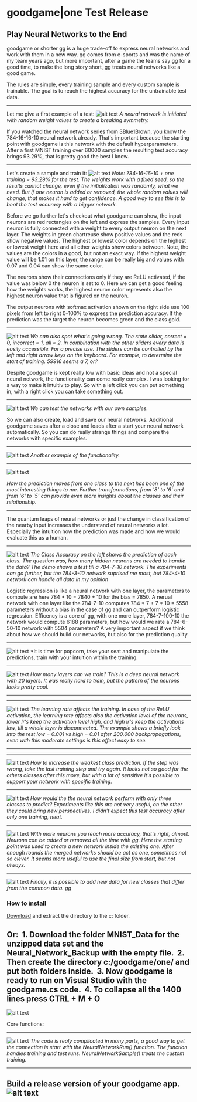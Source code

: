 # goodgame|one Test Release
## Play Neural Networks to the End

goodgame or shorter gg is a huge trade-off to express neural networks and work with them in a new way.
gg comes from e-sports and was the name of my team years ago, but more important, after a game the teams say gg for a good time, 
to make the long story short, gg treats neural networks like a good game.

The rules are simple, every training sample and every custom sample is trainable. The goal is to reach the highest accuracy for the untrainable test data.

---
Let me give a first example of a test:
![alt text](https://raw.githubusercontent.com/grensen/gif_test/master/Figures/gg_one_hello_goodgame.gif?raw=true)
*A neural network is initiated with random weight values to create a breaking symmetry.*

If you watched the neural network series from [3Blue1Brown](https://www.youtube.com/watch?v=aircAruvnKk&list=PLZHQObOWTQDNU6R1_67000Dx_ZCJB-3pi), you know the 784-16-16-10 neural network already. That's important because the starting point with goodgame is this network with the default hyperparameters.
After a first MNIST training over 60000 samples the resulting test accuracy brings 93.29%, that is pretty good the best I know.

---
Let's create a sample and train it:
![alt text](https://raw.githubusercontent.com/grensen/gif_test/master/Figures/gg_one_create_inputs_and_train.gif?raw=true)
*Note: 784-16-16-10 + one training = 93.29% for the test. 
The weights work with a fixed seed, so the results cannot change, even if the initialization was randomly, what we need. But if one neuron is added or removed, the whole random values will change, that makes it hard to get confidence. A good way to see this is to beat the test accuracy with a bigger network.*


Before we go further let's checkout what goodgame can show, the input neurons are red rectangles on the left and express the samples.
Every input neuron is fully connected with a weight to every output neuron on the next layer.
The weights in green chartreuse show positive values and the reds show negative values.
The highest or lowest color depends on the highest or lowest weight here and all other weights show colors between.
Note, the values are the colors in a good, but not an exact way. 
If the highest weight value will be 1.01 on this layer, the range can be really big and values with 0.07 and 0.04 can show the same color.

The neurons show their connections only if they are ReLU activated, if the value was below 0 the neuron is set to 0.
Here we can get a good feeling how the weights works, the highest neuron color represents also the highest neuron value that is figured on the neuron.

The output neurons with softmax activation shown on the right side use 100 pixels from left to right 0-100% to express the prediction accuracy.
If the prediction was the target the neuron becomes green and the class gold.

---
![alt text](https://raw.githubusercontent.com/grensen/gif_test/master/Figures/gg_one_spot_wrong.gif?raw=true)
*We can also spot what's going wrong. The state slider, correct = 0, incorrect = 1, all = 2. In combination with the other sliders every data is easily accessible. For a precise use. The sliders can be controlled by the left and right arrow keys on the keyboard. For example, to determine the start of training. 59916 seems a 7, or?*

Despite goodgame is kept really low with basic ideas and not a special neural network, the functionality can come really complex.
I was looking for a way to make it intuitiv to play. So with a left click you can put something in, with a right click you can take something out.

---
![alt text](https://raw.githubusercontent.com/grensen/gif_test/master/Figures/gg_one_user_samples.gif?raw=true)
*We can test the networks with our own samples.*

So we can also create, load and save our neural networks. 
Additional goodgame saves after a close and loads after a start your neural network automatically.
So you can do really strange things and compare the networks with specific examples. 

---
![alt text](https://raw.githubusercontent.com/grensen/gif_test/master/Figures/gg_one_compare_train.gif?raw=true)
*Another example of the functionality.*



---
![alt text](https://raw.githubusercontent.com/grensen/gif_test/master/Figures/gg_one_quantum_leaps.gif?raw=true)

*How the prediction moves from one class to the next has been one of the most interesting things to me. Further transformations, from '8' to '6' and from '6' to '5' can provide even more insights about the classes and their relationship.*

---

The quantum leaps of neural networks or just the change in classification of the nearby input increases the understand of neural networks a lot. Especially the intuition how the prediction was made and how we would evaluate this as a human. 

---
![alt text](https://raw.githubusercontent.com/grensen/gif_test/master/Figures/gg_one_dnn_basics_demo.gif?raw=true)
*The Class Accuracy on the left shows the prediction of each class. The question was, how many hidden neurons are needed to handle the data? The demo shows a test till a 784-7-10 network. The experiments can go further, but the 784-3-10 network suprised me most, but 784-4-10 network can handle all data in my opinion*

Logistic regression is like a neural network with one layer, the parameters to compute are here 784 * 10 = 7840 + 10 for the bias = 7850. A nerual network with one layer like the 784-7-10 computes 784 * 7 + 7 * 10 = 5558 parameters without a bias in the case of gg and can outperform logistic regression. Efficency is a core of gg, with one more layer, 784-7-100-10 the network would compute 6188 parameters, but how would we rate a 784-6-50-10 network with 5504 parameters? A very important aspect if we think about how we should build our networks, but also for the prediction quality.


---
![alt text](https://raw.githubusercontent.com/grensen/gif_test/master/Figures/gg_one_incorrect_custom_training.gif?raw=true)
*It is time for popcorn, take your seat and manipulate the predictions, train with your intuition within the training.


---
![alt text](https://github.com/grensen/gif_test/blob/master/Figures/gg_one_20_layers.gif?raw=true)
*How many layers can we train? This is a deep neural network with 20 layers. It was really hard to train, but the pattern of the neurons looks pretty cool.*

---

---
![alt text](https://github.com/grensen/gif_test/blob/master/Figures/gg_one_low_vs_high_lr.gif?raw=true)
*The learning rate affects the training. In case of the ReLU activation, the learning rate affects also the activation level of the neurons, lower lr's keep the activation level high, and high lr's keep the activations low, till a whole layer is disconnected. The example shows a briefly look into the test low = 0.001 vs high = 0.01 after 200.000 backpropagations, even with this moderate settings is this effect easy to see.*

---

---
![alt text](https://raw.githubusercontent.com/grensen/gif_test/master/Figures/gg_one_support_class.gif?raw=true)
*How to increase the weakest class prediction. If the step was wrong, take the last training step and try again. It looks not so good for the others classes after this move, but with a lot of sensitive it's possible to support your network with specific training.*


---
![alt text](https://raw.githubusercontent.com/grensen/gif_test/master/Figures/gg_one_smaller_classification.gif?raw=true)
*How would the the neural network perform with only three classes to predict? Experiments like this are not very useful, on the other they could bring new perspectives. I didn't expect this test accuracy after only one training, neat.*


---
![alt text](https://raw.githubusercontent.com/grensen/gif_test/master/Figures/gg_one_new_network_inside.gif?raw=true)
*With more neurons you reach more accuracy, that's right, almost. Neurons can be added or removed all the time with gg. Here the starting point was used to create a new network inside the existing one. After enough rounds the merged networks should be act as one, sometimes not so clever. It seems more useful to use the final size from start, but not always.*


---
![alt text](https://raw.githubusercontent.com/grensen/gif_test/master/Figures/gg_one_gg_outro.gif?raw=true)
*Finally, it is possible to add new data for new classes that differ from the common data. gg*






### How to install

[Download](https://drive.google.com/file/d/12s7E-2-GqgkYY6ZNw0jgKvGTeVDZbXqB/view) and extract the directory to the c: folder.

Or:
 1. Download the folder MNIST_Data for the unzipped data set and the Neural_Network_Backup with the empty file.
 2. Then create the directory c:/goodgame/one/ and put both folders inside.
 3. Now goodgame is ready to run on Visual Studio with the goodgame.cs code.
 4. To collapse all the 1400 lines press CTRL + M + O
 
---
![alt text](https://raw.githubusercontent.com/grensen/gif_test/master/Figures/gg_one_install_code.gif?raw=true)


Core functions:

---
![alt text](https://raw.githubusercontent.com/grensen/gif_test/master/Figures/core_functions.png?raw=true)
*The code is realy complicated in many parts, a good way to get the connection is start with the NeuralNetworkRun() function. 
The function handles training and test runs. NeuralNetworkSample() treats the custom training.*


---
Build a release version of your goodgame app.
![alt text](https://raw.githubusercontent.com/grensen/gif_test/master/Figures/gg_one_build_releasel.gif?raw=true)
---
